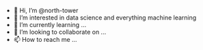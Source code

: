 - 👋 Hi, I’m @north-tower
- 👀 I’m interested in data science and everything machine learning
- 🌱 I’m currently learning ...
- 💞️ I’m looking to collaborate on ...
- 📫 How to reach me ...



<!---
north-tower/north-tower is a ✨ special ✨ repository because its `README.md` (this file) appears on your GitHub profile.
You can click the Preview link to take a look at your changes.
--->
